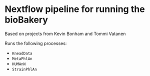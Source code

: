 # Nextflow pipeline for running the bioBakery
Based on projects from Kevin Bonham and Tommi Vatanen

Runs the following processes:
- `KneadData`
- `MetaPhlAn`
- `HUMAnN`
- `StrainPhlAn`

